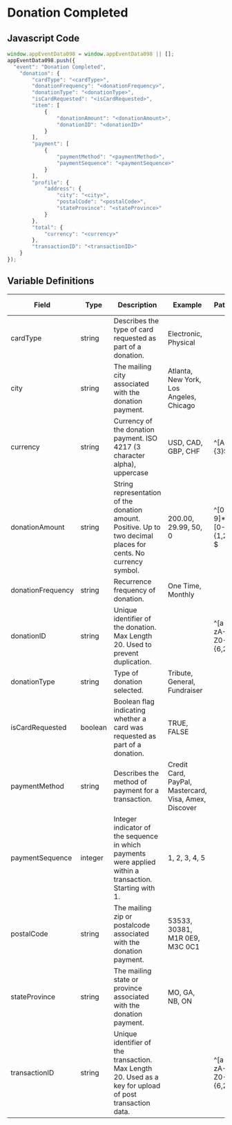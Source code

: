 # Donation Completed

### 

## Javascript Code
```js
window.appEventData098 = window.appEventData098 || [];
appEventData098.push({
  "event": "Donation Completed",
    "donation": {
        "cardType": "<cardType>",
        "donationFrequency": "<donationFrequency>",
        "donationType": "<donationType>",
        "isCardRequested": "<isCardRequested>",
        "item": [
            {
                "donationAmount": "<donationAmount>",
                "donationID": "<donationID>"
            }
        ],
        "payment": [
            {
                "paymentMethod": "<paymentMethod>",
                "paymentSequence": "<paymentSequence>"
            }
        ],
        "profile": {
            "address": {
                "city": "<city>",
                "postalCode": "<postalCode>",
                "stateProvince": "<stateProvince>"
            }
        },
        "total": {
            "currency": "<currency>"
        },
        "transactionID": "<transactionID>"
    }
});
```

## Variable Definitions

|Field|Type|Description|Example|Pattern|Min Length|Max Length|Minimum|Maximum|Multiple Of|
| --- | --- | --- | --- | --- | --- | --- | --- | --- | --- |
|cardType|string|Describes the type of card requested as part of a donation.|Electronic, Physical|||||||
|city|string|The mailing city associated with the donation payment. |Atlanta, New York, Los Angeles, Chicago|||||||
|currency|string|Currency of the donation payment. ISO 4217 \(3 character alpha\), uppercase |USD, CAD, GBP, CHF|^[A-Z]{3}$|3|3||||
|donationAmount|string|String representation of the donation amount. Positive. Up to two decimal places for cents. No currency symbol.|200.00, 29.99, 50, 0|^[0-9]*(\.[0-9]{1,2})?$||||||
|donationFrequency|string|Recurrence frequency of donation. |One Time, Monthly|||||||
|donationID|string|Unique identifier of the donation. Max Length 20. Used to prevent duplication.||^[a-zA-Z0-9]{6,20}$|6|20||||
|donationType|string|Type of donation selected. |Tribute, General, Fundraiser|||||||
|isCardRequested|boolean|Boolean flag indicating whether a card was requested as part of a donation.|TRUE, FALSE|||||||
|paymentMethod|string|Describes the method of payment for a transaction. |Credit Card, PayPal, Mastercard, Visa, Amex, Discover|||||||
|paymentSequence|integer|Integer indicator of the sequence in which payments were applied within a transaction.  Starting with 1.|1, 2, 3, 4, 5||||1|||
|postalCode|string|The mailing zip or postalcode associated with the donation payment. |53533, 30381, M1R 0E9, M3C 0C1|||||||
|stateProvince|string|The mailing state or province associated with the donation payment. |MO, GA, NB, ON|||||||
|transactionID|string|Unique identifier of the transaction. Max Length 20. Used as a key for upload of post transaction data. ||^[a-zA-Z0-9]{6,20}$|6|20||||




